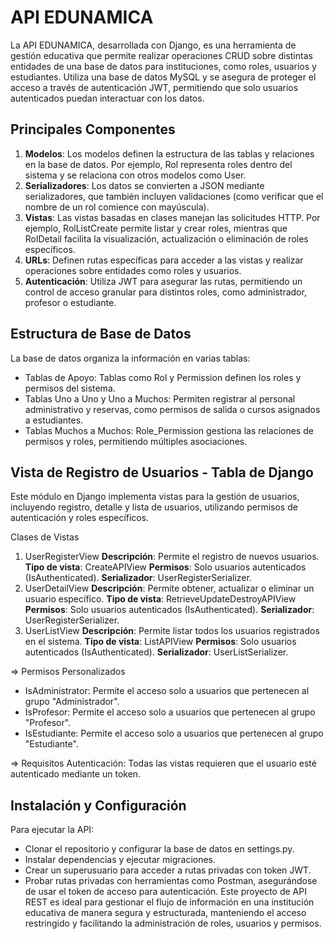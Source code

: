 # API EDUNAMICA
La API EDUNAMICA, desarrollada con Django, es una herramienta de gestión educativa que permite realizar operaciones CRUD sobre distintas entidades de una base de datos para instituciones, como roles, usuarios y estudiantes. Utiliza una base de datos MySQL y se asegura de proteger el acceso a través de autenticación JWT, permitiendo que solo usuarios autenticados puedan interactuar con los datos.

## Principales Componentes
1. **Modelos**: Los modelos definen la estructura de las tablas y relaciones en la base de datos. Por ejemplo, Rol representa roles dentro del sistema y se relaciona con otros modelos como User.
2. **Serializadores**: Los datos se convierten a JSON mediante serializadores, que también incluyen validaciones (como verificar que el nombre de un rol comience con mayúscula).
3. **Vistas**: Las vistas basadas en clases manejan las solicitudes HTTP. Por ejemplo, RolListCreate permite listar y crear roles, mientras que RolDetail facilita la visualización, actualización o eliminación de roles específicos.
4. **URLs**: Definen rutas específicas para acceder a las vistas y realizar operaciones sobre entidades como roles y usuarios.
5. **Autenticación**: Utiliza JWT para asegurar las rutas, permitiendo un control de acceso granular para distintos roles, como administrador, profesor o estudiante.

## Estructura de Base de Datos
La base de datos organiza la información en varias tablas:
- Tablas de Apoyo: Tablas como Rol y Permission definen los roles y permisos del sistema.
- Tablas Uno a Uno y Uno a Muchos: Permiten registrar al personal administrativo y reservas, como permisos de salida o cursos asignados a estudiantes.
- Tablas Muchos a Muchos: Role_Permission gestiona las relaciones de permisos y roles, permitiendo múltiples asociaciones.

## Vista de Registro de Usuarios - Tabla de Django
Este módulo en Django implementa vistas para la gestión de usuarios, incluyendo registro, detalle y lista de usuarios, utilizando permisos de autenticación y roles específicos.

Clases de Vistas
1. UserRegisterView
    **Descripción**: Permite el registro de nuevos usuarios.
    **Tipo de vista**: CreateAPIView
    **Permisos**: Solo usuarios autenticados (IsAuthenticated).
    **Serializador**: UserRegisterSerializer.
2. UserDetailView
    **Descripción**: Permite obtener, actualizar o eliminar un usuario específico.
    **Tipo de vista**: RetrieveUpdateDestroyAPIView
    **Permisos**: Solo usuarios autenticados (IsAuthenticated).
    **Serializador**: UserRegisterSerializer.
3. UserListView
    **Descripción**: Permite listar todos los usuarios registrados en el sistema.
    **Tipo de vista**: ListAPIView
    **Permisos**: Solo usuarios autenticados (IsAuthenticated).
    **Serializador**: UserListSerializer.

=> Permisos Personalizados
- IsAdministrator: Permite el acceso solo a usuarios que pertenecen al grupo "Administrador".
- IsProfesor: Permite el acceso solo a usuarios que pertenecen al grupo "Profesor".
- IsEstudiante: Permite el acceso solo a usuarios que pertenecen al grupo "Estudiante".

=> Requisitos
Autenticación: Todas las vistas requieren que el usuario esté autenticado mediante un token.


## Instalación y Configuración
Para ejecutar la API:
- Clonar el repositorio y configurar la base de datos en settings.py.
- Instalar dependencias y ejecutar migraciones.
- Crear un superusuario para acceder a rutas privadas con token JWT.
- Probar rutas privadas con herramientas como Postman, asegurándose de usar el token de acceso para autenticación.
Este proyecto de API REST es ideal para gestionar el flujo de información en una institución educativa de manera segura y estructurada, manteniendo el acceso restringido y facilitando la administración de roles, usuarios y permisos.

